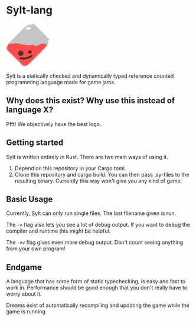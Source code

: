 # Sylt-lang

![The Sylt mascot](res/sylt.png)

Sylt is a statically checked and dynamically typed reference counted programming
language made for game jams.

## Why does this exist? Why use this instead of language X?

Pfft! We objectively have the best logo.

## Getting started

Sylt is written entirely in Rust. There are two main ways of using it.

1. Depend on this repository in your Cargo.toml.
2. Clone this repository and cargo build. You can then pass .sy-files to the
   resulting binary. Currently this way won't give you any kind of game.

## Basic Usage

Currently, Sylt can only run single files. The last filename given is
run.

The `-v` flag also lets you see a lot of debug output. If you want
to debug the compiler and runtime this might be helpful.

The `-vv` flag gives even more debug output. Don't count seeing anything
from your own program!

## Endgame

A language that has some form of static typechecking, is easy and fast to work
in. Performance should be good enough that you don't really have to worry about
it.

Dreams exist of automatically recompiling and updating the game while the game is running.

